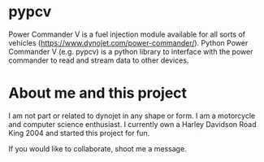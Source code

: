 # pypcv

Power Commander V is a fuel injection module available for all sorts of vehicles (https://www.dynojet.com/power-commander/).
Python Power Commander V (e.g. pypcv) is a python library to interface with the power commander to read and stream data to other devices.

About me and this project
=========================

I am not part or related to dynojet in any shape or form.
I am a motorcycle and computer science enthusiast.
I currently own a Harley Davidson Road King 2004 and started this project for fun.

If you would like to collaborate, shoot me a message.
